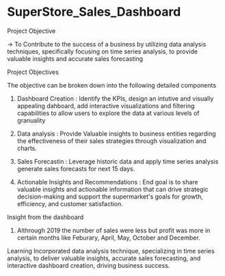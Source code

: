 # SuperStore_Sales_Dashboard

Project Objective

-> To Contribute to the success of a business by utilizing data analysis techniques, specifically focusing on time series analysis, to provide valuable insights and accurate sales forecasting

Project Objectives

The objective can be broken down into the following detailed components
1. Dashboard Creation : Identify the KPIs, design an intutive and visually appealing dahboard, add interactive visualizations and filtering capabilities to allow users to explore the data at various levels of granuality

2. Data analysis : Provide Valuable insights to business entities regarding the effectiveness of their sales strategies through visualization and charts.

3. Sales Forecastin : Leverage historic data and apply time series analysis generate sales forecasts for next 15 days.

4. Actionable Insights and Recommendations : End goal is to share valuable insights and actionable information that can drive strategic decision-making and support the supermarket's goals for growth, efficiency, and customer satisfaction.


Insight from the dashboard

1. Althrough 2019 the number of sales were less but profit was more in certain months like Feburary, April, May, October and December.

Learning 
Incorporated data analysis technique, specializing in time series analysis, to deliver valuable insights, accurate sales forecasting, and interactive dashboard creation, driving business success.
